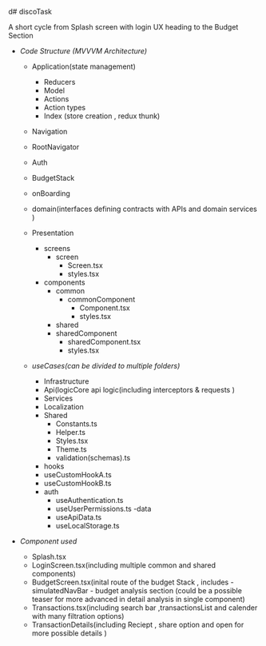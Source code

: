d# discoTask

A short cycle from Splash screen with login UX heading to the Budget Section

-  *Code Structure (MVVVM Architecture)*
    -  Application(state management)
        - Reducers 
        - Model
        - Actions
        - Action types
        - Index (store creation , redux thunk)
  
    -  Navigation 
      - RootNavigator
      - Auth
      - BudgetStack 
      - onBoarding
       
    - domain(interfaces defining contracts with APIs and domain services )
       
    - Presentation
      - screens
        - screen
          - Screen.tsx
          - styles.tsx 
      - components 
        - common
          - commonComponent
            - Component.tsx
            - styles.tsx   
        -  shared
          - sharedComponent
            - sharedComponent.tsx
            - styles.tsx
            
    - *useCases(can be divided to multiple folders)*
      -  Infrastructure
        - Api(logicCore api logic(including interceptors & requests )
        - Services 
        - Localization
      - Shared
        - Constants.ts 
        - Helper.ts
        - Styles.tsx
        - Theme.ts
        - validation(schemas).ts 
      - hooks
       - useCustomHookA.ts
       - useCustomHookB.ts
       - auth
          - useAuthentication.ts
          - useUserPermissions.ts
       -data
          - useApiData.ts
          - useLocalStorage.ts 


  - *Component used*
    - Splash.tsx
    - LoginScreen.tsx(including multiple common and shared components)
    - BudgetScreen.tsx(inital route of the budget Stack , includes 
          - simulatedNavBar
          - budget analysis section (could be a possible teaser for more advanced in detail analysis in single component) 
    - Transactions.tsx(including search bar  ,transactionsList and calender with many filtration options)
    - TransactionDetails(including Reciept , share option and open for more possible details )
  
